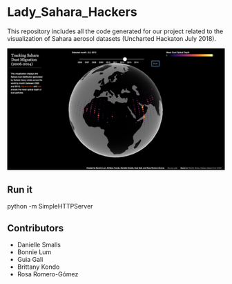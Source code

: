 # Lady_Sahara_Hackers
This repository includes all the code generated for our project related to the visualization of Sahara aerosol datasets (Uncharted Hackaton July 2018). 

![alt text](https://github.com/RosaRomeroGomez/Lady_Sahara_Hackers/blob/master/screenshot.png)

## Run it
python -m SimpleHTTPServer

## Contributors

* Danielle Smalls 
* Bonnie Lum 
* Guia Gali
* Brittany Kondo
* Rosa Romero-Gómez

